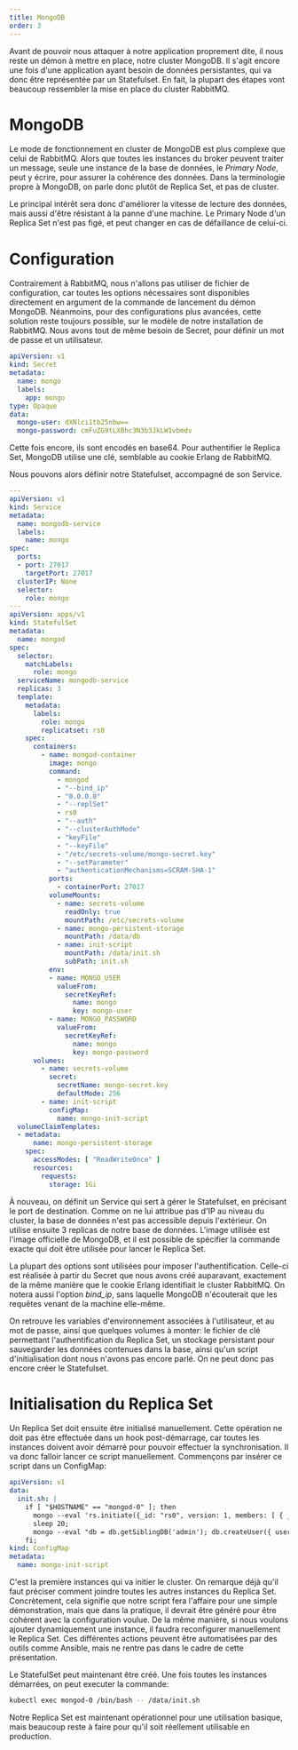 ```yaml
---
title: MongoDB
order: 3
---
```

Avant de pouvoir nous attaquer à notre application proprement dite, il nous reste un démon à mettre en place, notre cluster MongoDB. Il s'agit encore une fois d'une application ayant besoin de données persistantes, qui va donc être représentée par un Statefulset. En fait, la plupart des étapes vont beaucoup ressembler la mise en place du cluster RabbitMQ. 

# MongoDB

Le mode de fonctionnement en cluster de MongoDB est plus complexe que celui de RabbitMQ. Alors que toutes les instances du broker peuvent traiter un message, seule une instance de la base de données, le *Primary Node*, peut y écrire, pour assurer la cohérence des données. Dans la terminologie propre à MongoDB, on parle donc plutôt de Replica Set, et pas de cluster. 

Le principal intérêt sera donc d'améliorer la vitesse de lecture des données, mais aussi d'être résistant à la panne d'une machine. Le Primary Node d'un Replica Set n'est pas figé, et peut changer en cas de défaillance de celui-ci. 

# Configuration

Contrairement à RabbitMQ, nous n'allons pas utiliser de fichier de configuration, car toutes les options nécessaires sont disponibles directement en argument de la commande de lancement du démon MongoDB. Néanmoins, pour des configurations plus avancées, cette solution reste toujours possible, sur le modèle de notre installation de RabbitMQ. Nous avons tout de même besoin de Secret, pour définir un mot de passe et un utilisateur.

```yaml
apiVersion: v1
kind: Secret
metadata:
  name: mongo
  labels:
    app: mongo
type: Opaque
data:
  mongo-user: dXNlci1tb25nbw==
  mongo-password: cmFuZG9tLXBhc3N3b3JkLW1vbmdv
```

Cette fois encore, ils sont encodés en base64. Pour authentifier le Replica Set, MongoDB utilise une clé, semblable au cookie Erlang de RabbitMQ.


Nous pouvons alors définir notre Statefulset, accompagné de son Service.

```yaml
---
apiVersion: v1
kind: Service
metadata:
  name: mongodb-service
  labels:
    name: mongo
spec:
  ports:
  - port: 27017
    targetPort: 27017
  clusterIP: None
  selector:
    role: mongo
---
apiVersion: apps/v1
kind: StatefulSet
metadata:
  name: mongod
spec:
  selector:
    matchLabels:
      role: mongo
  serviceName: mongodb-service
  replicas: 3
  template:
    metadata:
      labels:
        role: mongo
        replicatset: rs0
    spec:
      containers:
        - name: mongod-container
          image: mongo
          command:
            - mongod
            - "--bind_ip"
            - "0.0.0.0"
            - "--replSet"
            - rs0
            - "--auth"
            - "--clusterAuthMode"
            - "keyFile"
            - "--keyFile"
            - "/etc/secrets-volume/mongo-secret.key"
            - "--setParameter"
            - "authenticationMechanisms=SCRAM-SHA-1"
          ports:
            - containerPort: 27017
          volumeMounts:
            - name: secrets-volume
              readOnly: true
              mountPath: /etc/secrets-volume
            - name: mongo-persistent-storage
              mountPath: /data/db
            - name: init-script
              mountPath: /data/init.sh
              subPath: init.sh
          env:
          - name: MONGO_USER
            valueFrom:
              secretKeyRef:
                name: mongo
                key: mongo-user
          - name: MONGO_PASSWORD
            valueFrom:
              secretKeyRef:
                name: mongo
                key: mongo-password
      volumes:
        - name: secrets-volume
          secret:
            secretName: mongo-secret.key
            defaultMode: 256
        - name: init-script
          configMap:
            name: mongo-init-script
  volumeClaimTemplates:
  - metadata:
      name: mongo-persistent-storage
    spec:
      accessModes: [ "ReadWriteOnce" ]
      resources:
        requests:
          storage: 1Gi
```

À nouveau, on définit un Service qui sert à gérer le Statefulset, en précisant le port de destination. Comme on ne lui attribue pas d'IP au niveau du cluster, la base de données n'est pas accessible depuis l'extérieur. On utilise ensuite 3 replicas de notre base de données. L'image utilisée est l'image officielle de MongoDB, et il est possible de spécifier la commande exacte qui doit être utilisée pour lancer le Replica Set. 

La plupart des options sont utilisées pour imposer l'authentification. Celle-ci est réalisée à partir du Secret que nous avons créé auparavant, exactement de la même manière que le cookie Erlang identifiait le cluster RabbitMQ. On notera aussi l'option *bind_ip*, sans laquelle MongoDB n'écouterait que les requêtes venant de la machine elle-même.

On retrouve les variables d'environnement associées à l'utilisateur, et au mot de passe, ainsi que quelques volumes à monter: le fichier de clé permettant l'authentification du Replica Set, un stockage persistant pour sauvegarder les données contenues dans la base, ainsi qu'un script d'initialisation dont nous n'avons pas encore parlé. On ne peut donc pas encore créer le Statefulset.

# Initialisation du Replica Set

Un Replica Set doit ensuite être initialisé manuellement. Cette opération ne doit pas être effectuée dans un hook post-démarrage, car toutes les instances doivent avoir démarré pour pouvoir effectuer la synchronisation. Il va donc falloir lancer ce script manuellement. Commençons par insérer ce script dans un ConfigMap:

```yaml
apiVersion: v1
data:
  init.sh: |
    if [ "$HOSTNAME" == "mongod-0" ]; then
      mongo --eval 'rs.initiate({_id: "rs0", version: 1, members: [ { _id: 0, host : "mongod-0.mongodb-service.default.svc.cluster.local:27017" }, { _id: 1, host : "mongod-1.mongodb-service.default.svc.cluster.local:27017" }, { _id: 2, host : "mongod-2.mongodb-service.default.svc.cluster.local:27017" } ]});';
      sleep 20;
      mongo --eval "db = db.getSiblingDB('admin'); db.createUser({ user: \"$MONGO_USER\", pwd: \"$MONGO_PASSWORD\", roles: [{ role: 'root', db: 'admin' }]});";
    fi;
kind: ConfigMap
metadata:
  name: mongo-init-script
```

C'est la première instances qui va initier le cluster. On remarque déjà qu'il faut préciser comment joindre toutes les autres instances du Replica Set. Concrètement, cela signifie que notre script fera l'affaire pour une simple démonstration, mais que dans la pratique, il devrait être généré pour être cohérent avec la configuration voulue. De la même manière, si nous voulons ajouter dynamiquement une instance, il faudra reconfigurer manuellement le Replica Set. Ces différentes actions peuvent être automatisées par des outils comme Ansible, mais ne rentre pas dans le cadre de cette présentation.

Le StatefulSet peut maintenant être créé. Une fois toutes les instances démarrées, on peut executer la commande:

```bash
kubectl exec mongod-0 /bin/bash -- /data/init.sh
```

Notre Replica Set est maintenant opérationnel pour une utilisation basique, mais beaucoup reste à faire pour qu'il soit réellement utilisable en production.


